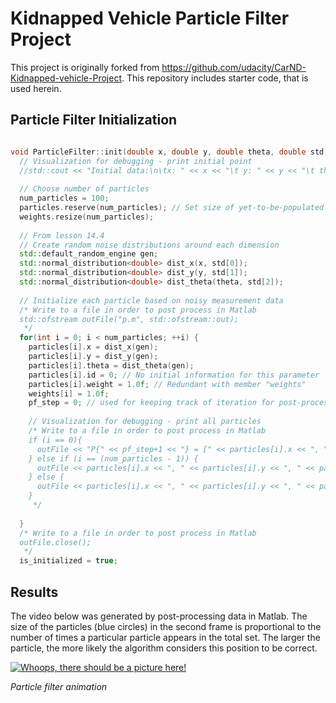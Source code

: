 # Kidnapped Vehicle Particle Filter Project
This project is originally forked from https://github.com/udacity/CarND-Kidnapped-vehicle-Project. This repository includes starter code, that is used herein.

## Particle Filter Initialization

```C++

void ParticleFilter::init(double x, double y, double theta, double std[]) {
  // Visualization for debugging - print initial point
  //std::cout << "Initial data:\n\tx: " << x << "\t y: " << y << "\t theta: " << theta << "\n\n";
  
  // Choose number of particles
  num_particles = 100;
  particles.reserve(num_particles); // Set size of yet-to-be-populated array
  weights.resize(num_particles);
  
  // From lesson 14.4
  // Create random noise distributions around each dimension
  std::default_random_engine gen;
  std::normal_distribution<double> dist_x(x, std[0]);
  std::normal_distribution<double> dist_y(y, std[1]);
  std::normal_distribution<double> dist_theta(theta, std[2]);
  
  // Initialize each particle based on noisy measurement data
  /* Write to a file in order to post process in Matlab
  std::ofstream outFile("p.m", std::ofstream::out);
   */
  for(int i = 0; i < num_particles; ++i) {
    particles[i].x = dist_x(gen);
    particles[i].y = dist_y(gen);
    particles[i].theta = dist_theta(gen);
    particles[i].id = 0; // No initial information for this parameter
    particles[i].weight = 1.0f; // Redundant with member "weights"
    weights[i] = 1.0f;
    pf_step = 0; // used for keeping track of iteration for post-processing only
	  
    // Visualization for debugging - print all particles
    /* Write to a file in order to post process in Matlab
    if (i == 0){
      outFile << "P{" << pf_step+1 << "} = [" << particles[i].x << ", " << particles[i].y << ", " << particles[i].theta << ";...\n";
    } else if (i == (num_particles - 1)) {
      outFile << particles[i].x << ", " << particles[i].y << ", " << particles[i].theta << "];\n\n";
    } else {
      outFile << particles[i].x << ", " << particles[i].y << ", " << particles[i].theta << ";...\n";
    }
     */
    
  }
  /* Write to a file in order to post process in Matlab
  outFile.close();
   */
  is_initialized = true;

```

## Results

The video below was generated by post-processing data in Matlab.  The size of the particles (blue circles) in the second frame is proportional to the number of times a particular particle appears in the total set.  The larger the particle, the more likely the algorithm considers this position to be correct.

[![Whoops, there should be a picture here!](https://img.youtube.com/vi/oENYCav-mQU/0.jpg)](https://youtu.be/oENYCav-mQU)

*Particle filter animation*
